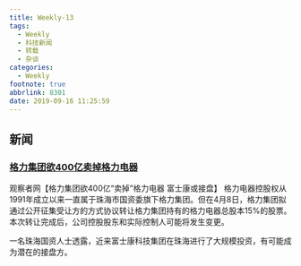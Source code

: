 ```yaml
---
title: Weekly-13
tags:
  - Weekly
  - 科技新闻
  - 转载
  - 杂谈
categories:
  - Weekly
footnote: true
abbrlink: 8301
date: 2019-09-16 11:25:59
---
```


## 新闻

### [格力集团欲400亿卖掉格力电器](https://www.zhihu.com/question/319348233)

观察者网【格力集团欲400亿“卖掉”格力电器 富士康或接盘】 格力电器控股权从1991年成立以来一直属于珠海市国资委旗下格力集团。但在4月8日，格力集团拟通过公开征集受让方的方式协议转让格力集团持有的格力电器总股本15%的股票。本次转让完成后，公司控股股东和实际控制人可能将发生变更。

一名珠海国资人士透露，近来富士康科技集团在珠海进行了大规模投资，有可能成为潜在的接盘方。
